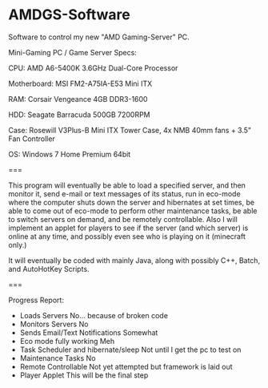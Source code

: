 AMDGS-Software
==============

Software to control my new "AMD Gaming-Server" PC.

Mini-Gaming PC / Game Server Specs:

CPU: AMD A6-5400K 3.6GHz Dual-Core Processor

Motherboard: MSI FM2-A75IA-E53 Mini ITX

RAM: Corsair Vengeance 4GB DDR3-1600

HDD: Seagate Barracuda 500GB 7200RPM

Case: Rosewill V3Plus-B Mini ITX Tower Case, 4x NMB 40mm fans + 3.5" Fan Controller

OS: Windows 7 Home Premium 64bit

===

This program will eventually be able to load a specified server, and then monitor it, send e-mail or text messages of its status, run in eco-mode where the computer shuts down the server and hibernates at set times, be able to come out of eco-mode to perform other maintenance tasks, be able to switch servers on demand, and be remotely controllable. Also I will implement an applet for players to see if the server (and which server) is online at any time, and possibly even see who is playing on it (minecraft only.)

It will eventually be coded with mainly Java, along with possibly C++, Batch, and AutoHotKey Scripts.

===

Progress Report:
- Loads Servers                           No... because of broken code
- Monitors Servers                        No
- Sends Email/Text Notifications          Somewhat
- Eco mode fully working                  Meh
- Task Scheduler and hibernate/sleep      Not until I get the pc to test on
- Maintenance Tasks                       No
- Remote Controllable                     Not yet attempted but framework is laid out
- Player Applet                           This will be the final step
